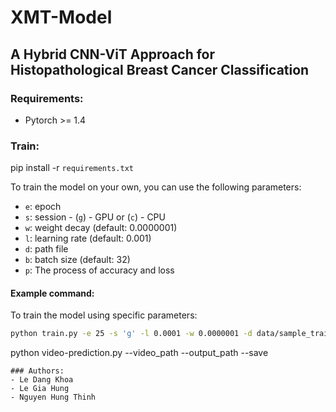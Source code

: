 # XMT-Model

## A Hybrid CNN-ViT Approach for Histopathological Breast Cancer Classification

### Requirements:

- Pytorch >= 1.4

### Train:
pip install -r `requirements.txt`

To train the model on your own, you can use the following parameters:

- `e`: epoch
- `s`: session - (`g`) - GPU or (`c`) - CPU
- `w`: weight decay (default: 0.0000001)
- `l`: learning rate (default: 0.001)
- `d`: path file
- `b`: batch size (default: 32)
- `p`: The process of accuracy and loss

#### Example command:

To train the model using specific parameters:

```bash
python train.py -e 25 -s 'g' -l 0.0001 -w 0.0000001 -d data/sample_train_data/ -p
```

python video-prediction.py --video_path --output_path --save
```
### Authors:
- Le Dang Khoa
- Le Gia Hung
- Nguyen Hung Thinh


